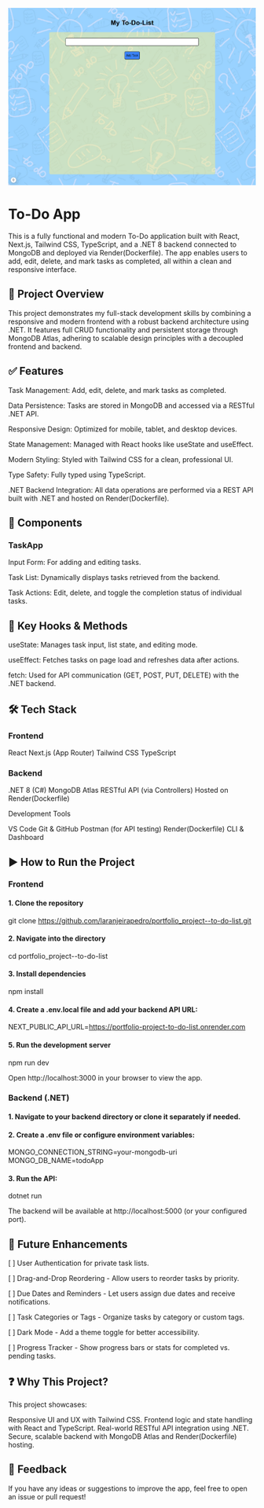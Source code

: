 ![App screenshot](./public/app-thumbnail.webp)
# To-Do App

This is a fully functional and modern To-Do application built with React, Next.js, Tailwind CSS, TypeScript, and a .NET 8 backend connected to MongoDB and deployed via Render(Dockerfile).
The app enables users to add, edit, delete, and mark tasks as completed, all within a clean and responsive interface.

## 🚀 Project Overview

This project demonstrates my full-stack development skills by combining a responsive and modern frontend with a robust backend architecture using .NET. It features full CRUD functionality and persistent storage through MongoDB Atlas, adhering to scalable design principles with a decoupled frontend and backend.

## ✅ Features

Task Management: Add, edit, delete, and mark tasks as completed.

Data Persistence: Tasks are stored in MongoDB and accessed via a RESTful .NET API.

Responsive Design: Optimized for mobile, tablet, and desktop devices.

State Management: Managed with React hooks like useState and useEffect.

Modern Styling: Styled with Tailwind CSS for a clean, professional UI.

Type Safety: Fully typed using TypeScript.

.NET Backend Integration: All data operations are performed via a REST API built with .NET and hosted on Render(Dockerfile).


## 🧩 Components

### TaskApp

Input Form: For adding and editing tasks.

Task List: Dynamically displays tasks retrieved from the backend.

Task Actions: Edit, delete, and toggle the completion status of individual tasks.


## 🔧 Key Hooks & Methods

useState: Manages task input, list state, and editing mode.

useEffect: Fetches tasks on page load and refreshes data after actions.

fetch: Used for API communication (GET, POST, PUT, DELETE) with the .NET backend.


## 🛠 Tech Stack

### Frontend

React
Next.js (App Router)
Tailwind CSS
TypeScript

### Backend

.NET 8 (C#)
MongoDB Atlas
RESTful API (via Controllers)
Hosted on Render(Dockerfile)

Development Tools

VS Code
Git & GitHub
Postman (for API testing)
Render(Dockerfile) CLI & Dashboard


## ▶️ How to Run the Project

### Frontend

#### 1. Clone the repository
git clone https://github.com/laranjeirapedro/portfolio_project--to-do-list.git

#### 2. Navigate into the directory
cd portfolio_project--to-do-list

#### 3. Install dependencies
npm install

#### 4. Create a .env.local file and add your backend API URL:
NEXT_PUBLIC_API_URL=https://portfolio-project-to-do-list.onrender.com

#### 5. Run the development server
npm run dev

Open http://localhost:3000 in your browser to view the app.

### Backend (.NET)

#### 1. Navigate to your backend directory or clone it separately if needed.

#### 2. Create a .env file or configure environment variables:
MONGO_CONNECTION_STRING=your-mongodb-uri
MONGO_DB_NAME=todoApp

#### 3. Run the API:
dotnet run

The backend will be available at http://localhost:5000 (or your configured port).


## 🌱 Future Enhancements

[ ] User Authentication for private task lists.

[ ] Drag-and-Drop Reordering - Allow users to reorder tasks by priority.

[ ] Due Dates and Reminders - Let users assign due dates and receive notifications.

[ ] Task Categories or Tags - Organize tasks by category or custom tags.

[ ] Dark Mode - Add a theme toggle for better accessibility.

[ ] Progress Tracker - Show progress bars or stats for completed vs. pending tasks.


## ❓ Why This Project?

This project showcases:

Responsive UI and UX with Tailwind CSS.
Frontend logic and state handling with React and TypeScript.
Real-world RESTful API integration using .NET.
Secure, scalable backend with MongoDB Atlas and Render(Dockerfile) hosting.


## 🙌 Feedback

If you have any ideas or suggestions to improve the app, feel free to open an issue or pull request!
